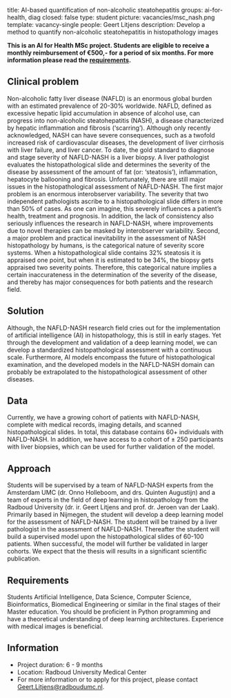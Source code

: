 title: AI-based quantification of non-alcoholic steatohepatitis
groups: ai-for-health, diag
closed: false
type: student
picture: vacancies/msc_nash.png
template: vacancy-single
people: Geert Litjens
description: Develop a method to quantify non-alcoholic steatohepatitis in histopathology images

**This is an AI for Health MSc project. Students are
eligible to receive a monthly reimbursement of €500,- for
a period of six months. For more information please read the
[requirements](https://www.ai-for-health.nl/requirements/).** 

## Clinical problem
Non-alcoholic fatty liver disease (NAFLD) is an enormous global burden with an estimated prevalence of 20-30% worldwide. NAFLD, defined as excessive hepatic lipid accumulation in absence of alcohol use, can progress into non-alcoholic steatohepatitis (NASH), a disease characterized by hepatic inflammation and fibrosis (‘scarring’). Although only recently acknowledged, NASH can have severe consequences, such as a twofold increased risk of cardiovascular diseases, the development of liver cirrhosis with liver failure, and liver cancer.
To date, the gold standard to diagnose and stage severity of NAFLD-NASH is a liver biopsy. A liver pathologist evaluates the histopathological slide and determines the severity of the disease by assessment of the amount of fat (or: ‘steatosis’), inflammation, hepatocyte ballooning and fibrosis. Unfortunately, there are still major issues in the histopathological assessment of NAFLD-NASH. 
The first major problem is an enormous interobserver variability. The severity that two independent pathologists ascribe to a histopathological slide differs in more than 50% of cases. As one can imagine, this severely influences a patient’s health, treatment and prognosis. In addition, the lack of consistency also seriously influences the research in NAFLD-NASH, where improvements due to novel therapies can be masked by interobserver variability.
Second, a major problem and practical inevitability in the assessment of NASH histopathology by humans, is the categorical nature of severity score systems. When a histopathological slide contains 32% steatosis it is appraised one point, but when it is estimated to be 34%, the biopsy gets appraised two severity points. Therefore, this categorical nature implies a certain inaccurateness in the determination of the severity of the disease, and thereby has major consequences for both patients and the research field. 

## Solution
Although, the NAFLD-NASH research field cries out for the implementation of artificial intelligence (AI) in histopathology, this is still in early stages. Yet through the development and validation of a deep learning model, we can develop a standardized histopathological assessment with a continuous scale. Furthermore, AI models encompass the future of histopathological examination, and the developed models in the NAFLD-NASH domain can probably be extrapolated to the histopathological assessment of other diseases. 

## Data
Currently, we have a growing cohort of patients with NAFLD-NASH, complete with medical records, imaging details, and scanned histopathological slides. In total, this database contains 60+ individuals with NAFLD-NASH. In addition, we have access to a cohort of ± 250 participants with liver biopsies, which can be used for further validation of the model. 

## Approach
Students will be supervised by a team of NAFLD-NASH experts from the Amsterdam UMC (dr. Onno Holleboom, and drs. Quinten Augustijn) and a team of experts in the field of deep learning in histopathology from the Radboud University (dr. ir. Geert Litjens and prof. dr. Jeroen van der Laak). Primarily based in Nijmegen, the student will develop a deep learning model for the assessment of NAFLD-NASH. The student will be trained by a liver pathologist in the assessment of NAFLD-NASH. Thereafter the student will build a supervised model upon the histopathological slides of 60-100 patients. When successful, the model will further be validated in larger cohorts. We expect that the thesis will results in a significant scientific publication.

## Requirements
Students Artificial Intelligence, Data Science, Computer Science, Bioinformatics, Biomedical Engineering or similar in the final stages of their Master education.
You should be proficient in Python programming and have a theoretical understanding of deep learning architectures.
Experience with medical images is beneficial.

## Information 
- Project duration: 6 - 9 months 
- Location: Radboud University Medical Center 
- For more information or to apply for this project, please contact Geert.Litjens@radboudumc.nl.
